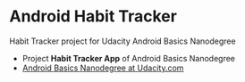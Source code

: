# Android Habit Tracker
Habit Tracker project for Udacity Android Basics Nanodegree

- Project **Habit Tracker App** of Android Basics Nanodegree
- [Android Basics Nanodegree at Udacity.com](https://www.udacity.com/course/android-basics-nanodegree-by-google--nd803)
